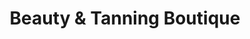 ---
title: "Beauty & Tanning Boutique"
url: /kings-lynn/beauty-und-tanning-boutique/
shop: Kosmetik
---